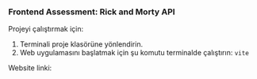 ### Frontend Assessment: Rick and Morty API

Projeyi çalıştırmak için:
1) Terminali proje klasörüne yönlendirin.
2) Web uygulamasını başlatmak için şu komutu terminalde çalıştırın: `vite`

Website linki:
